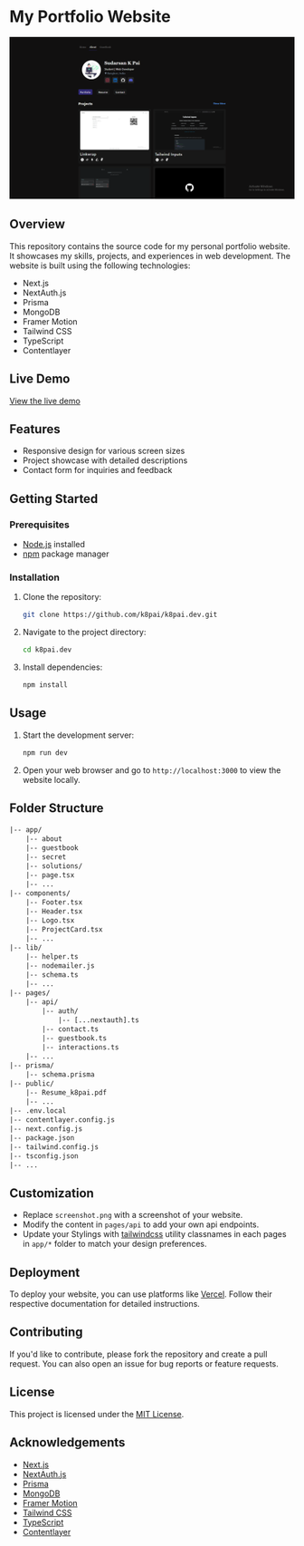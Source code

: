 # My Portfolio Website

![Portfolio Screenshot](screenshot.png)

## Overview

This repository contains the source code for my personal portfolio website. It showcases my skills, projects, and experiences in web development. The website is built using the following technologies:

-   Next.js
-   NextAuth.js
-   Prisma
-   MongoDB
-   Framer Motion
-   Tailwind CSS
-   TypeScript
-   Contentlayer

## Live Demo

[View the live demo](https://k8pai.dev)

## Features

-   Responsive design for various screen sizes
-   Project showcase with detailed descriptions
-   Contact form for inquiries and feedback

## Getting Started

### Prerequisites

-   [Node.js](https://nodejs.org/) installed
-   [npm](https://www.npmjs.com/) package manager

### Installation

1. Clone the repository:

    ```bash
    git clone https://github.com/k8pai/k8pai.dev.git
    ```

2. Navigate to the project directory:
    ```bash
    cd k8pai.dev
    ```
3. Install dependencies:
    ```bash
    npm install
    ```

## Usage

1. Start the development server:
    ```bash
    npm run dev
    ```
2. Open your web browser and go to `http://localhost:3000` to view the website locally.

## Folder Structure

```
|-- app/
	|-- about
	|-- guestbook
	|-- secret
	|-- solutions/
	|-- page.tsx
	|-- ...
|-- components/
	|-- Footer.tsx
	|-- Header.tsx
	|-- Logo.tsx
	|-- ProjectCard.tsx
	|-- ...
|-- lib/
	|-- helper.ts
	|-- nodemailer.js
	|-- schema.ts
	|-- ...
|-- pages/
	|-- api/
		|-- auth/
			|-- [...nextauth].ts
		|-- contact.ts
		|-- guestbook.ts
		|-- interactions.ts
	|-- ...
|-- prisma/
	|-- schema.prisma
|-- public/
    |-- Resume_k8pai.pdf
    |-- ...
|-- .env.local
|-- contentlayer.config.js
|-- next.config.js
|-- package.json
|-- tailwind.config.js
|-- tsconfig.json
|-- ...
```

## Customization

-   Replace `screenshot.png` with a screenshot of your website.
-   Modify the content in `pages/api` to add your own api endpoints.
-   Update your Stylings with [tailwindcss](https://tailwindcss.com/docs/installation) utility classnames in each pages in `app/*` folder to match your design preferences.

## Deployment

To deploy your website, you can use platforms like [Vercel](https://vercel.com/). Follow their respective documentation for detailed instructions.

## Contributing

If you'd like to contribute, please fork the repository and create a pull request. You can also open an issue for bug reports or feature requests.

## License

This project is licensed under the [MIT License](LICENSE).

## Acknowledgements

-   [Next.js](https://nextjs.org/)
-   [NextAuth.js](https://next-auth.js.org/)
-   [Prisma](https://www.prisma.io/)
-   [MongoDB](https://www.mongodb.com/)
-   [Framer Motion](https://www.framer.com/motion/)
-   [Tailwind CSS](https://tailwindcss.com/)
-   [TypeScript](https://www.typescriptlang.org/)
-   [Contentlayer](https://contentlayer.dev/)
